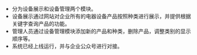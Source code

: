  - 分为设备展示和设备管理两个模块。
 - 设备展示通过网站对企业所有的电器设备产品按照种类进行展示，并提供根据关键字查询产品的功能。
 - 管理人员通过设备管理模块添加新的产品和种类，删除产品，调整类别的显示顺序等。
 - 系统已经上线运行，并与企业公众号进行对接。

